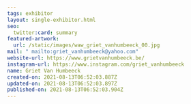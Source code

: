 ```yaml
---
tags: exhibitor
layout: single-exhibitor.html
seo:
  twitter:card: summary
featured-artwork:
  url: /static/images/waw_griet_vanhumbeeck_00.jpg
mail: " mailto:griet_vanhumbeeck@yahoo.com"
website-url: https://www.grietvanhumbeeck.be/
instagram-url: https://www.instagram.com/griet_vanhumbeeck
name: Griet Van Humbeeck
created-on: 2021-08-13T06:52:03.887Z
updated-on: 2021-08-13T06:52:03.897Z
published-on: 2021-08-13T06:52:03.904Z
---
```

